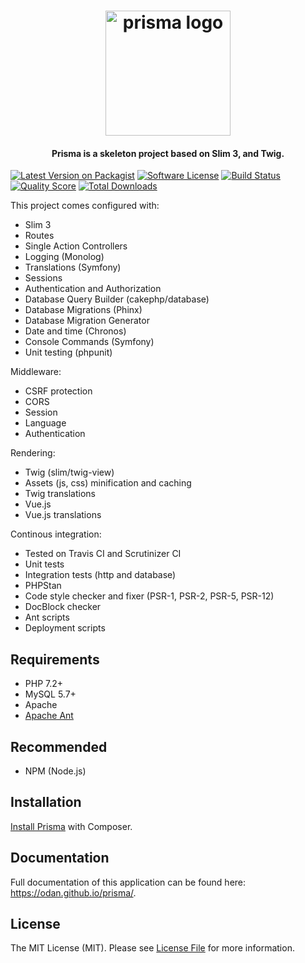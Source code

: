 <h1 align="center">
  <img src="https://user-images.githubusercontent.com/781074/53694874-e1032c80-3db4-11e9-83c6-c80c52c368d1.png" alt="prisma logo" width="200">
</h1>

<h4 align="center">Prisma is a skeleton project based on Slim 3, and Twig.</h4>

[![Latest Version on Packagist](https://img.shields.io/github/release/odan/prisma.svg)](https://github.com/odan/prisma/releases)
[![Software License](https://img.shields.io/badge/license-MIT-brightgreen.svg)](LICENSE.md)
[![Build Status](https://travis-ci.org/odan/prisma.svg?branch=master)](https://travis-ci.org/odan/prisma)
[![Quality Score](https://scrutinizer-ci.com/g/odan/prisma/badges/quality-score.png?b=master)](https://scrutinizer-ci.com/g/odan/prisma/?branch=master)
[![Total Downloads](https://img.shields.io/packagist/dt/odan/prisma.svg)](https://packagist.org/packages/odan/prisma/stats)

This project comes configured with:

* Slim 3
* Routes
* Single Action Controllers
* Logging (Monolog)
* Translations (Symfony)
* Sessions
* Authentication and Authorization
* Database Query Builder (cakephp/database)
* Database Migrations (Phinx)
* Database Migration Generator
* Date and time (Chronos)
* Console Commands (Symfony)
* Unit testing (phpunit)

Middleware:

* CSRF protection
* CORS
* Session
* Language
* Authentication

Rendering:

* Twig (slim/twig-view)
* Assets (js, css) minification and caching
* Twig translations
* Vue.js
* Vue.js translations

Continous integration:

* Tested on Travis CI and Scrutinizer CI
* Unit tests
* Integration tests (http and database)
* PHPStan
* Code style checker and fixer (PSR-1, PSR-2, PSR-5, PSR-12)
* DocBlock checker
* Ant scripts
* Deployment scripts

## Requirements

* PHP 7.2+
* MySQL 5.7+
* Apache
* [Apache Ant](https://ant.apache.org/)

## Recommended

* NPM (Node.js)

## Installation

[Install Prisma](https://odan.github.io/prisma/#installation) with Composer.

## Documentation

Full documentation of this application can be found here: <https://odan.github.io/prisma/>.

## License

The MIT License (MIT). Please see [License File](LICENSE) for more information.


[PSR-1]: https://github.com/php-fig/fig-standards/blob/master/accepted/PSR-1-basic-coding-standard.md
[PSR-2]: https://github.com/php-fig/fig-standards/blob/master/accepted/PSR-2-coding-style-guide.md
[PSR-4]: https://github.com/php-fig/fig-standards/blob/master/accepted/PSR-4-autoloader.md
[Composer]: https://getcomposer.org/
[PHPUnit]: https://phpunit.de/

